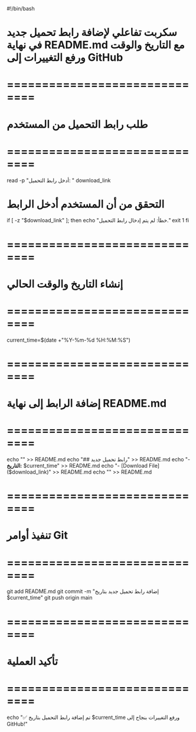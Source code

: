 #!/bin/bash

# سكربت تفاعلي لإضافة رابط تحميل جديد في نهاية README.md مع التاريخ والوقت ورفع التغييرات إلى GitHub

# ==============================
# طلب رابط التحميل من المستخدم
# ==============================
read -p "أدخل رابط التحميل: " download_link

# التحقق من أن المستخدم أدخل الرابط
if [ -z "$download_link" ]; then
  echo "خطأ: لم يتم إدخال رابط التحميل."
  exit 1
fi

# ==============================
# إنشاء التاريخ والوقت الحالي
# ==============================
current_time=$(date +"%Y-%m-%d %H:%M:%S")

# ==============================
# إضافة الرابط إلى نهاية README.md
# ==============================
echo "" >> README.md
echo "## رابط تحميل جديد" >> README.md
echo "- **التاريخ:** $current_time" >> README.md
echo "- [Download File]($download_link)" >> README.md
echo "" >> README.md

# ==============================
# تنفيذ أوامر Git
# ==============================
git add README.md
git commit -m "إضافة رابط تحميل جديد بتاريخ $current_time"
git push origin main

# ==============================
# تأكيد العملية
# ==============================
echo "✅ تم إضافة رابط التحميل بتاريخ $current_time ورفع التغييرات بنجاح إلى GitHub!"
